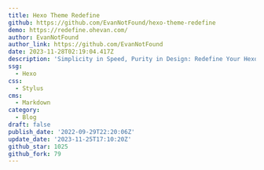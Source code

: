 ```yaml
---
title: Hexo Theme Redefine
github: https://github.com/EvanNotFound/hexo-theme-redefine
demo: https://redefine.ohevan.com/
author: EvanNotFound
author_link: https://github.com/EvanNotFound
date: 2023-11-28T02:19:04.417Z
description: 'Simplicity in Speed, Purity in Design: Redefine Your Hexo Journey.'
ssg:
  - Hexo
css:
  - Stylus
cms:
  - Markdown
category:
  - Blog
draft: false
publish_date: '2022-09-29T22:20:06Z'
update_date: '2023-11-25T17:10:20Z'
github_star: 1025
github_fork: 79
---
```

